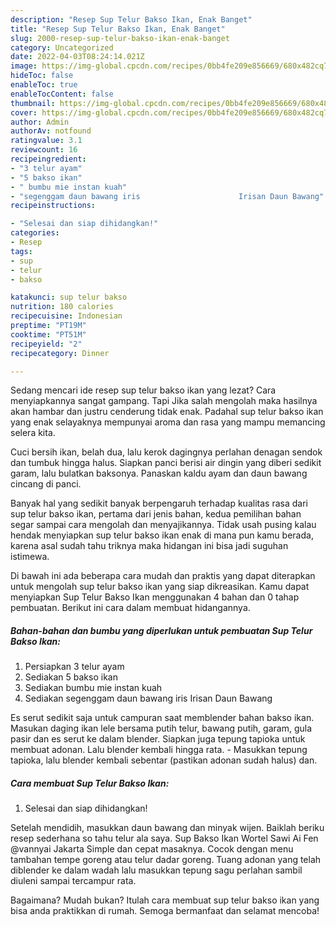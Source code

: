 ```yaml
---
description: "Resep Sup Telur Bakso Ikan, Enak Banget"
title: "Resep Sup Telur Bakso Ikan, Enak Banget"
slug: 2000-resep-sup-telur-bakso-ikan-enak-banget
category: Uncategorized
date: 2022-04-03T08:24:14.021Z
image: https://img-global.cpcdn.com/recipes/0bb4fe209e856669/680x482cq70/sup-telur-bakso-ikan-foto-resep-utama.jpg
hideToc: false
enableToc: true
enableTocContent: false
thumbnail: https://img-global.cpcdn.com/recipes/0bb4fe209e856669/680x482cq70/sup-telur-bakso-ikan-foto-resep-utama.jpg
cover: https://img-global.cpcdn.com/recipes/0bb4fe209e856669/680x482cq70/sup-telur-bakso-ikan-foto-resep-utama.jpg
author: Admin
authorAv: notfound
ratingvalue: 3.1
reviewcount: 16
recipeingredient:
- "3 telur ayam"
- "5 bakso ikan"
- " bumbu mie instan kuah"
- "segenggam daun bawang iris                      Irisan Daun Bawang"
recipeinstructions:

- "Selesai dan siap dihidangkan!"
categories:
- Resep
tags:
- sup
- telur
- bakso

katakunci: sup telur bakso 
nutrition: 180 calories
recipecuisine: Indonesian
preptime: "PT19M"
cooktime: "PT51M"
recipeyield: "2"
recipecategory: Dinner

---
```



Sedang mencari ide resep sup telur bakso ikan yang lezat? Cara menyiapkannya sangat gampang. Tapi Jika salah mengolah maka hasilnya akan hambar dan justru cenderung tidak enak. Padahal sup telur bakso ikan yang enak selayaknya mempunyai aroma dan rasa yang mampu memancing selera kita.


Cuci bersih ikan, belah dua, lalu kerok dagingnya perlahan denagan sendok dan tumbuk hingga halus. Siapkan panci berisi air dingin yang diberi sedikit garam, lalu bulatkan baksonya. Panaskan kaldu ayam dan daun bawang cincang di panci.

Banyak hal yang sedikit banyak berpengaruh terhadap kualitas rasa dari sup telur bakso ikan, pertama dari jenis bahan, kedua pemilihan bahan segar sampai cara mengolah dan menyajikannya. Tidak usah pusing kalau hendak menyiapkan sup telur bakso ikan enak di mana pun kamu berada, karena asal sudah tahu triknya maka hidangan ini bisa jadi suguhan istimewa.


Di bawah ini ada beberapa cara mudah dan praktis yang dapat diterapkan untuk mengolah sup telur bakso ikan yang siap dikreasikan. Kamu dapat menyiapkan Sup Telur Bakso Ikan menggunakan 4 bahan dan 0 tahap pembuatan. Berikut ini cara dalam membuat hidangannya.

<!--inarticleads1-->

##### Bahan-bahan dan bumbu yang diperlukan untuk pembuatan Sup Telur Bakso Ikan:

1. Persiapkan 3 telur ayam
1. Sediakan 5 bakso ikan
1. Sediakan  bumbu mie instan kuah
1. Sediakan segenggam daun bawang iris                      Irisan Daun Bawang


Es serut sedikit saja untuk campuran saat memblender bahan bakso ikan. Masukan daging ikan lele bersama putih telur, bawang putih, garam, gula pasir dan es serut ke dalam blender. Siapkan juga tepung tapioka untuk membuat adonan. Lalu blender kembali hingga rata. - Masukkan tepung tapioka, lalu blender kembali sebentar (pastikan adonan sudah halus) dan. 

<!--inarticleads2-->

##### Cara membuat Sup Telur Bakso Ikan:


1. Selesai dan siap dihidangkan!

Setelah mendidih, masukkan daun bawang dan minyak wijen. Baiklah beriku resep sederhana so tahu telur ala saya. Sup Bakso Ikan Wortel Sawi Ai Fen @vannyai Jakarta Simple dan cepat masaknya. Cocok dengan menu tambahan tempe goreng atau telur dadar goreng. Tuang adonan yang telah diblender ke dalam wadah lalu masukkan tepung sagu perlahan sambil diuleni sampai tercampur rata. 

Bagaimana? Mudah bukan? Itulah cara membuat sup telur bakso ikan yang bisa anda praktikkan di rumah. Semoga bermanfaat dan selamat mencoba!
